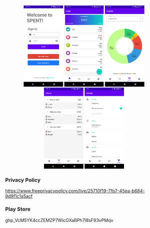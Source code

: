 <p float="left" align="center">
<img src="demo_images/5.png" width=25% height=25%>
<img src="demo_images/3.png" width=25% height=25%>
<img src="demo_images/4.png" width=25% height=25%>
<img src="demo_images/2.png" width=25% height=25%>
<img src="demo_images/1.png" width=25% height=25%>
</p>

### Privacy Policy
https://www.freeprivacypolicy.com/live/25710f19-7fb7-45ea-b684-9d9f1c1a5acf

### Play Store
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